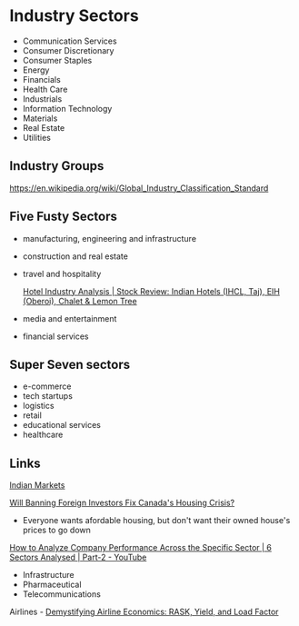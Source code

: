 # Industry Sectors

- Communication Services
- Consumer Discretionary
- Consumer Staples
- Energy
- Financials
- Health Care
- Industrials
- Information Technology
- Materials
- Real Estate
- Utilities

## Industry Groups

<https://en.wikipedia.org/wiki/Global_Industry_Classification_Standard>

## Five Fusty Sectors

- manufacturing, engineering and infrastructure
- construction and real estate
- travel and hospitality

    [Hotel Industry Analysis | Stock Review: Indian Hotels (IHCL, Taj), EIH (Oberoi), Chalet & Lemon Tree](https://www.youtube.com/watch?v=Qt5qRbvIWdk)

- media and entertainment
- financial services

## Super Seven sectors

- e-commerce
- tech startups
- logistics
- retail
- educational services
- healthcare

## Links

[Indian Markets](../../management/business/indian-market)

[Will Banning Foreign Investors Fix Canada's Housing Crisis?](https://www.youtube.com/watch?v=ROHl9bxubgc)

- Everyone wants afordable housing, but don't want their owned house's prices to go down

[How to Analyze Company Performance Across the Specific Sector | 6 Sectors Analysed | Part-2 - YouTube](https://www.youtube.com/watch?v=CaLNWQlhGGs)

- Infrastructure
- Pharmaceutical
- Telecommunications

Airlines - [Demystifying Airline Economics: RASK, Yield, and Load Factor](https://www.linkedin.com/pulse/demystifying-airline-economics-rask-yield-load-factor-laili-abdullah/)
